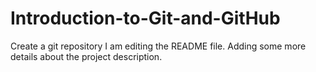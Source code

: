 # Introduction-to-Git-and-GitHub
Create a git repository
I am editing the README file. Adding some more details about the project description.
